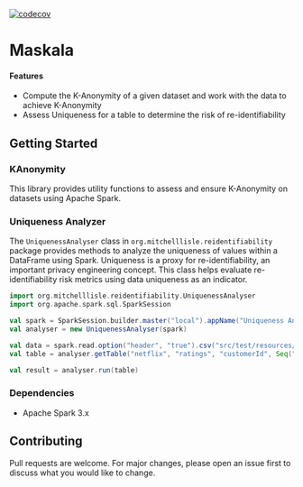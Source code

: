 [![codecov](https://codecov.io/gh/mitchelllisle/maskala/graph/badge.svg?token=LCZ99996YR)](https://codecov.io/gh/mitchelllisle/maskala)

# Maskala

#### Features

- Compute the K-Anonymity of a given dataset and work with the data to achieve K-Anonymity
- Assess Uniqueness for a table to determine the risk of re-identifiability

## Getting Started

### KAnonymity

This library provides utility functions to assess and ensure K-Anonymity on datasets using Apache Spark.

### Uniqueness Analyzer
The `UniquenessAnalyser` class in `org.mitchelllisle.reidentifiability` package provides methods to analyze the 
uniqueness of values within a DataFrame using Spark. Uniqueness is a proxy for re-identifiability, an important privacy 
engineering concept. This class helps evaluate re-identifiability risk metrics using data uniqueness as an indicator.

```scala
import org.mitchelllisle.reidentifiability.UniquenessAnalyser
import org.apache.spark.sql.SparkSession

val spark = SparkSession.builder.master("local").appName("Uniqueness Analyser Example").getOrCreate()
val analyser = new UniquenessAnalyser(spark)

val data = spark.read.option("header", "true").csv("src/test/resources/netflix-sample.csv")
val table = analyser.getTable("netflix", "ratings", "customerId", Seq("rating"))

val result = analyser.run(table)
```

### Dependencies

- Apache Spark 3.x

## Contributing
Pull requests are welcome. For major changes, please open an issue first to discuss what you would like to change.